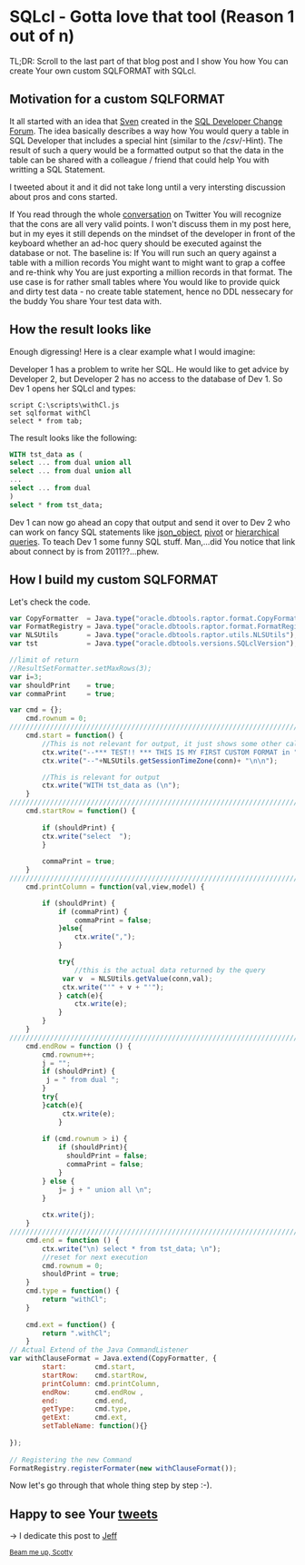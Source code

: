 # SQLcl - Gotta love that tool (Reason 1 out of n)

TL;DR: Scroll to the last part of that blog post and I show You how You can create Your own custom SQLFORMAT with SQLcl. 

## Motivation for a custom SQLFORMAT
It all started with an idea that [Sven](https://svenweller.wordpress.com/) created in the [SQL Developer Change Forum](https://apex.oracle.com/pls/apex/f?p=43135:7:9503816231429::NO:RP,7:P7_ID:46941). The idea basically describes a way how You would query a table in SQL Developer that includes a special hint (similar to the /*csv*/-Hint). The result of such a query would be a formatted output so that the data in the table can be shared with a colleague / friend that could help You with writting a SQL Statement.

I tweeted about it and it did not take long until a very intersting discussion about pros and cons started.

If You read through the whole [conversation](https://twitter.com/gassenmj/status/1059849697777672193) on Twitter You will recognize that the cons are all very valid points. I won't discuss them in my post here, but in my eyes it still depends on the mindset of the developer in front of the keyboard whether an ad-hoc query should be executed against the database or not. The baseline is: If You will run such an query against a table with a million records You might want to might want to grap a coffee and re-think why You are just exporting a million records in that format. The use case is for rather small tables where You would like to provide quick and dirty test data - no create table statement, hence no DDL nessecary for the buddy You share Your test data with.

## How the result looks like
Enough digressing! Here is a clear example what I would imagine:

Developer 1 has a problem to write her SQL. He would like to get advice by Developer 2, but Developer 2 has no access to the database of Dev 1. So Dev 1 opens her SQLcl and types:

```
script C:\scripts\withCl.js
set sqlformat withCl
select * from tab;
```

The result looks like the following:
```sql
WITH tst_data as (
select ... from dual union all 
select ... from dual union all 
...
select ... from dual 
)
select * from tst_data;
```
Dev 1 can now go ahead an copy that output and send it over to Dev 2 who can work on fancy SQL statements like [json_object](https://docs.oracle.com/en/database/oracle/oracle-database/12.2/adjsn/generation.html#GUID-1084A518-A44A-4654-A796-C1DD4D8EC2AA), [pivot](https://blogs.oracle.com/sql/how-to-convert-rows-to-columns-and-back-again-with-sql-aka-pivot-and-unpivot) or [hierarchical queries](https://asktom.oracle.com/pls/apex/f?p=100:11:0::::P11_QUESTION_ID:489772591421). To teach Dev 1 some funny SQL stuff.
Man,...did You notice that link about connect by is from 2011??...phew.

## How I build my custom SQLFORMAT
 Let's check the code.

```javascript
var CopyFormatter  = Java.type("oracle.dbtools.raptor.format.CopyFormatter")
var FormatRegistry = Java.type("oracle.dbtools.raptor.format.FormatRegistry")
var NLSUtils       = Java.type("oracle.dbtools.raptor.utils.NLSUtils");
var tst            = Java.type("oracle.dbtools.versions.SQLclVersion");

//limit of return
//ResultSetFormatter.setMaxRows(3);
var i=3;
var shouldPrint    = true;
var commaPrint     = true;

var cmd = {};
	cmd.rownum = 0;
////////////////////////////////////////////////////////////////////////////////////////////////////////////
	cmd.start = function() { 
	    //This is not relevant for output, it just shows some other calls to the hook
		ctx.write("--*** TEST!! *** THIS IS MY FIRST CUSTOM FORMAT in " + tst.getSQLclVersion() + "\n\n"); 
		ctx.write("--"+NLSUtils.getSessionTimeZone(conn)+ "\n\n");

		//This is relevant for output
	    ctx.write("WITH tst_data as (\n");
	}
////////////////////////////////////////////////////////////////////////////////////////////////////////////
	cmd.startRow = function() { 
	    
		if (shouldPrint) {
		ctx.write("select  ");	
		}
		
		commaPrint = true;
	}
////////////////////////////////////////////////////////////////////////////////////////////////////////////
	cmd.printColumn = function(val,view,model) {

	    if (shouldPrint) {	
			if (commaPrint) {
				commaPrint = false;
			}else{
				ctx.write(",");		
			}

			try{
				//this is the actual data returned by the query
			 var v  = NLSUtils.getValue(conn,val);
			 ctx.write("'" + v + "'");
			} catch(e){
				ctx.write(e);
			}
		}
	} 
////////////////////////////////////////////////////////////////////////////////////////////////////////////
	cmd.endRow = function () {
		cmd.rownum++;
		j = "";
		if (shouldPrint) {
		 j = " from dual ";
		}
		try{
		}catch(e){
			 ctx.write(e);
			}
		
		if (cmd.rownum > i) {
			if (shouldPrint){
              shouldPrint = false;
			  commaPrint = false;
			}
		} else {
			j= j + " union all \n";
		}
		
		ctx.write(j);
	}
////////////////////////////////////////////////////////////////////////////////////////////////////////////
	cmd.end = function () {
		ctx.write("\n) select * from tst_data; \n"); 
		//reset for next execution
		cmd.rownum = 0;
		shouldPrint = true;
	}
    cmd.type = function() {
    	return "withCl";
  	}
 
    cmd.ext = function() {
    	return ".withCl";
  	}
// Actual Extend of the Java CommandListener
var withClauseFormat = Java.extend(CopyFormatter, {
		start: 		 cmd.start,
		startRow: 	 cmd.startRow,
		printColumn: cmd.printColumn,
		endRow: 	 cmd.endRow ,
        end: 		 cmd.end,
        getType: 	 cmd.type,
        getExt: 	 cmd.ext, 
        setTableName: function(){}
 
});
 
// Registering the new Command
FormatRegistry.registerFormater(new withClauseFormat());
```

Now let's go through that whole thing step by step :-).

## Happy to see Your [tweets](https://twitter.com/gassenmj/)

-> I dedicate this post to [Jeff](https://twitter.com/thatjeffsmith/status/1059850150573731840) 

<sup>[Beam me up, Scotty](https://gassenmj.github.io)<sup>



